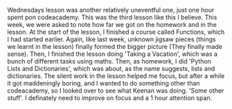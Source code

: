 Wednesdays lesson was another relatively uneventful one, just one hour spent pon codeacademy. This was the third lesson like this I believe.
This week, we were asked to note how far we got on the homework and in the lesson. 
At the start of the lesson, I finished a course called Functions, which I had started earlier. Again, like last week, unknown jigsaw pieces (things we learnt in the lesson) finally formed the bigger picture (They finally made sense).
Then, I finished the lesson doing 'Taking a Vacation', which was a bunch of different tasks using maths. Then, as homework, I did 'Python Lists and Dictionaries', which was about, as the name suggests, lists and dictionaries.
The silent work in the lesson helped me focus, but after a while it got maddeningly boring, and I wanted to do something other than codeacademy, so I looked over to see what Keenan was doing.
'Some other stuff'. I definately need to improve on focus and a 1 hour attention span.
